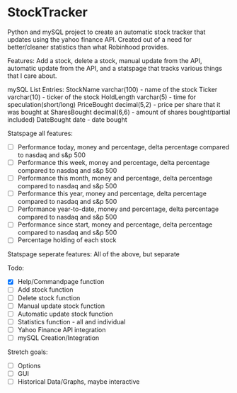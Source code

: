 # StockTracker

Python and mySQL project to create an automatic stock tracker that updates using the yahoo finance API. Created out of a need for better/cleaner statistics than what Robinhood provides. 

Features:
Add a stock, delete a stock, manual update from the API, automatic update from the API, and a statspage that tracks various things that I care about. 

mySQL List Entries:
StockName varchar(100) - name of the stock
Ticker varchar(10) - ticker of the stock
HoldLength varchar(5) - time for speculation(short/long)
PriceBought decimal(5,2) - price per share that it was bought at
SharesBought decimal(6,6) - amount of shares bought(partial included)
DateBought date - date bought

Statspage all features: 
- [ ] Performance today, money and percentage, delta percentage compared to nasdaq and s&p 500
- [ ] Performance this week, money and percentage, delta percentage compared to nasdaq and s&p 500
- [ ] Performance this month, money and percentage, delta percentage compared to nasdaq and s&p 500
- [ ] Performance this year, money and percentage, delta percentage compared to nasdaq and s&p 500
- [ ] Performance year-to-date, money and percentage, delta percentage compared to nasdaq and s&p 500
- [ ] Performance since start, money and percentage, delta percentage compared to nasdaq and s&p 500
- [ ] Percentage holding of each stock

Statspage seperate features: 
All of the above, but separate

Todo:
- [X] Help/Commandpage function
- [ ] Add stock function
- [ ] Delete stock function
- [ ] Manual update stock function
- [ ] Automatic update stock function
- [ ] Statistics function - all and individual
- [ ] Yahoo Finance API integration
- [ ] mySQL Creation/Integration

Stretch goals:  
- [ ] Options
- [ ] GUI
- [ ] Historical Data/Graphs, maybe interactive

